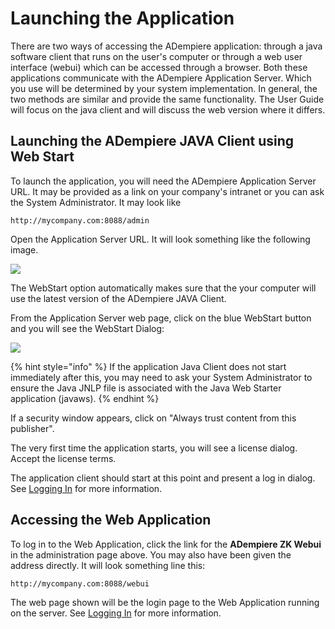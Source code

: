 # Launching the Application

There are two ways of accessing the ADempiere application: through a java software client that runs on the user's computer or through a web user interface \(webui\) which can be accessed through a browser. Both these applications communicate with the ADempiere Application Server. Which you use will be determined by your system implementation. In general, the two methods are similar and provide the same functionality. The User Guide will focus on the java client and will discuss the web version where it differs.

## Launching the ADempiere JAVA Client using Web Start

To launch the application, you will need the ADempiere Application Server URL. It may be provided as a link on your company's intranet or you can ask the System Administrator. It may look like

```text
http://mycompany.com:8088/admin
```

Open the Application Server URL. It will look something like the following image.

![](../../.gitbook/assets/image_appserver_admin-1.png)

The WebStart option automatically makes sure that the your computer will use the latest version of the ADempiere JAVA Client.

From the Application Server web page, click on the blue WebStart button and you will see the WebStart Dialog:

![](../../.gitbook/assets/webstart_download_progress.jpg)

{% hint style="info" %}
If the application Java Client does not start immediately after this, you may need to ask your System Administrator to ensure the Java JNLP file is associated with the Java Web Starter application \(javaws\).
{% endhint %}

If a security window appears, click on "Always trust content from this publisher".

The very first time the application starts, you will see a license dialog. Accept the license terms.

The application client should start at this point and present a log in dialog. See [Logging In](logging-in.md) for more information.

## Accessing the Web Application

To log in to the Web Application, click the link for the **ADempiere ZK Webui** in the administration page above. You may also have been given the address directly. It will look something line this:

```text
http://mycompany.com:8088/webui
```

The web page shown will be the login page to the Web Application running on the server. See [Logging In](logging-in.md) for more information.

